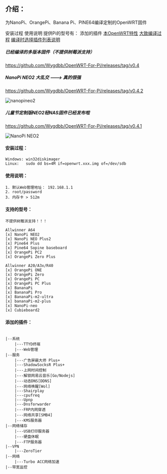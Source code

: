 ## 介绍：

为NanoPi、OrangePi、Banana Pi、PINE64编译定制的OpenWRT固件

安装过程
使用说明
提供Pi的型号有：
添加的插件
[本OpenWRT特性](explain/support.md)
[大致编译过程](explain/compile.md)
[编译时选择插件列表说明](explain/luciapp.md)

##### 已经编译的多版本固件（不提供树莓派支持）
https://github.com/Wygdbb/OpenWRT-For-Pi/releases/tag/v0.4

##### NanoPi NEO2 大乱交  ---> 真的很强
https://github.com/Wygdbb/OpenWRT-For-Pi/releases/tag/v0.4.2

![nanopineo2](https://gitee.com/wygdbb/blog-image/raw/master/img/opgongneng.png)


##### 儿童节定制版NEO2轻NAS固件已经发布啦
https://github.com/Wygdbb/OpenWRT-For-Pi/releases/tag/v0.4.1


![NanoPi NEO2](https://images.gitee.com/uploads/images/2020/0328/215207_b2c5a598_6514114.png "OpenWRT.png")



#### 安装过程：

```
Windows: win32diskimager
Linux:   sudo dd bs=4M if=openwrt.xxx.img of=/dev/sdb
```

#### 使用说明：
```
1. 默认Web管理地址： 192.168.1.1
2. root/password
3. 内存卡 > 512m 
```

#### 支持的型号：
```
不提供树莓派支持！！！

Allwinner A64
[x] NanoPi NEO2
[x] NanoPi NEO Plus2
[x] Pine64 Plus
[x] Pine64 Sopine baseboard
[x] OrangePi PC2
[x] OrangePi Zero Plus

Allwinner A20/A3x/R40
[x] OrangePi ONE
[x] OrangePi Zero
[x] OrangePi PC
[x] OrangePi PC Plus
[x] BananaPi
[x] BananaPi Pro
[x] BananaPi-m2-ultra
[x] bananaPi-m2-plus
[x] NanoPi-neo
[x] Cubieboard2
```


#### 添加的插件：

```

|--系统
    |---TTYD终端
    |---Web管理
|--服务
    |---广告屏蔽大师 Plus+
    |---ShadowSocksR Plus+
    |---上网时间控制
    |---解锁网易云音乐[Go/Nodejs]
    |---动态DNS[DDNS]
    |---网络唤醒[Wol]
    |---Shairplay
    |---cpufreq
    |---Upnp
    |---Dnsforwarder
    |---FRP内网穿透
    |---网络共享[SMB4]
    |---KMS服务器
|--网络储存
    |---USB打印服务器
    |---硬盘休眠
    |---FTP服务器
|--VPN
    |---ZeroTier
|--网络
    |---Turbo ACC网络加速
|--带宽监控

```
